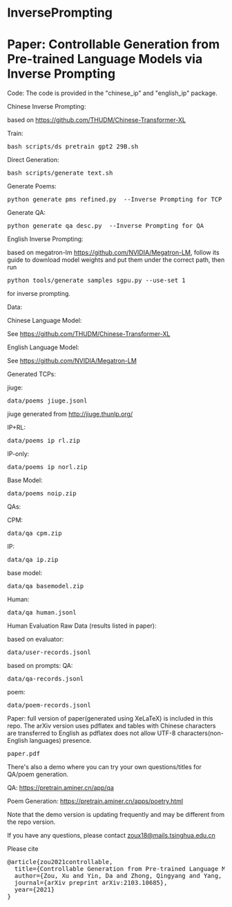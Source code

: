 # InversePrompting

# Paper: Controllable Generation from Pre-trained Language Models via Inverse Prompting

Code:
The code is provided in the "chinese_ip" and "english_ip" package.

Chinese Inverse Prompting:

based on https://github.com/THUDM/Chinese-Transformer-XL

Train:
<pre>
bash scripts/ds_pretrain_gpt2_29B.sh
</pre>

Direct Generation:
<pre>
bash scripts/generate_text.sh
</pre>
Generate Poems:
<pre>
python generate_pms_refined.py  --Inverse Prompting for TCP Generation
</pre>
Generate QA:
<pre>
python generate_qa_desc.py  --Inverse Prompting for QA
</pre>
English Inverse Prompting: 

based on megatron-lm https://github.com/NVIDIA/Megatron-LM, follow its guide to download model weights and put them under the correct path, then run
<pre>
python tools/generate_samples_sgpu.py --use-set 1
</pre>
for inverse prompting.

Data:

Chinese Language Model:

See https://github.com/THUDM/Chinese-Transformer-XL

English Language Model:

See https://github.com/NVIDIA/Megatron-LM

Generated TCPs:

jiuge:<pre>data/poems_jiuge.jsonl</pre>
jiuge generated from http://jiuge.thunlp.org/

IP+RL: <pre>data/poems_ip_rl.zip</pre>
IP-only: <pre>data/poems_ip_norl.zip</pre>
Base Model: <pre>data/poems_noip.zip</pre>

QAs:

CPM: <pre>data/qa_cpm.zip</pre>
IP: <pre>data/qa_ip.zip</pre>
base model: <pre>data/qa_basemodel.zip</pre>
Human: <pre>data/qa_human.jsonl</pre>

Human Evaluation Raw Data (results listed in paper): 

based on evaluator: <pre>data/user-records.jsonl</pre>
based on prompts:
QA: <pre>data/qa-records.jsonl</pre>
poem: <pre>data/poem-records.jsonl</pre>

Paper: full version of paper(generated using XeLaTeX) is included in this repo. The arXiv version uses pdflatex and tables with Chinese characters are transferred to English as pdflatex does not allow UTF-8 characters(non-English languages) presence. 
<pre>
paper.pdf
</pre>

There's also a demo where you can try your own questions/titles for QA/poem generation.

QA:
https://pretrain.aminer.cn/app/qa

Poem Generation: 
https://pretrain.aminer.cn/apps/poetry.html

Note that the demo version is updating frequently and may be different from the repo version. 

If you have any questions, please contact zoux18@mails.tsinghua.edu.cn 

Please cite
<pre>
@article{zou2021controllable,
  title={Controllable Generation from Pre-trained Language Models via Inverse Prompting},
  author={Zou, Xu and Yin, Da and Zhong, Qingyang and Yang, Hongxia and Yang, Zhilin and Tang, Jie}, 
  journal={arXiv preprint arXiv:2103.10685},  
  year={2021}  
}
</pre>
